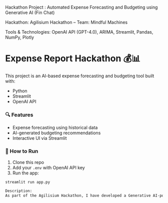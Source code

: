 Hackathon Project : Automated Expense Forecasting and Budgeting using Generative AI (Fin Chat)

Hackathon: Agilisium Hackathon – Team: Mindful Machines

Tools & Technologies: OpenAI API (GPT-4.0), ARIMA, Streamlit, Pandas, NumPy, Plotly

# Expense Report Hackathon 💰📊

This project is an AI-based expense forecasting and budgeting tool built with:

- Python
- Streamlit
- OpenAI API

### 🔍 Features

- Expense forecasting using historical data
- AI-generated budgeting recommendations
- Interactive UI via Streamlit

### 🚀 How to Run

1. Clone this repo
2. Add your `.env` with OpenAI API key
3. Run the app:

```bash
streamlit run app.py

Description:
As part of the Agilisium Hackathon, I have developed a Generative AI-powered solution to forecast future IT project expenses and provide intelligent budgeting recommendations. The project integrates statistical time series forecasting (ARIMA) with OpenAI's GPT-3.5 for contextual financial insights. Built using Streamlit, the interactive web app enables users to upload expense datasets, visualize trends using Plotly, and receive both data-driven and AI-generated budgeting advice. This solution showcases the synergy of traditional forecasting models with GenAI for smarter financial planning.



